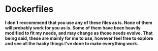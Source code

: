 # Dockerfiles
**I don't reccommend that you use any of these files as is. None of them will probably work for you as is. Some of them have been heavily modified to fit my needs, and may change as those needs evolve. That being said, these are mainly for me to use, however feel free to explore and see all the hacky things I've done to make everything work.**
